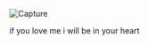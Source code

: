 ![Capture](https://user-images.githubusercontent.com/45221397/102713971-d56a5800-42f1-11eb-85ac-db37ec8c2573.JPG)


if you love me i will be in your heart
